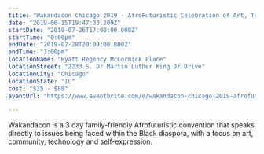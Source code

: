 ```yaml
---
title: "Wakandacon Chicago 2019 - AfroFuturistic Celebration of Art, Tech & Culture"
date: "2019-06-15T19:47:33.209Z"
startDate: "2019-07-26T17:00:00.000Z"
startTime: "0:00pm"
endDate: "2019-07-28T20:00:00.000Z"
endTime: "3:00pm"
locationName: "Hyatt Regency McCormick Place"
locationStreet: "2233 S. Dr Martin Luther King Jr Drive"
locationCity: "Chicago"
locationState: "IL"
cost: "$35 - $80"
eventUrl: "https://www.eventbrite.com/e/wakandacon-chicago-2019-afrofuturistic-celebration-of-art-tech-culture-tickets-55685039452"

---
```


Wakandacon is a 3 day family-friendly Afrofuturistic convention that speaks directly to issues being faced within the Black diaspora, with a focus on art, community, technology and self-expression.

